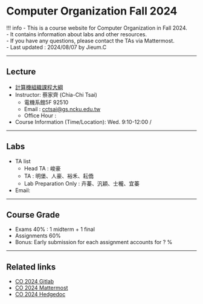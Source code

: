 # Computer Organization Fall 2024

!!! info
    - This is a course website for Computer Organization in Fall 2024.<br>
    - It contains information about labs and other resources.<br>
    - If you have any questions, please contact the TAs via Mattermost.<br>
    - Last updated : 2024/08/07 by Jieum.C<br>

---

## **Lecture**
- <a href="https://class-qry.acad.ncku.edu.tw/syllabus/online_display.php?syear=0113&sem=1&co_no=E221700&class_code=2" target="_blank">計算機組織課程大綱</a>
- Instructor: 蔡家齊 (Chia-Chi Tsai)<br>
    - 電機系館5F 92510<br>
    - Email : cctsai@gs.ncku.edu.tw<br>
    - Office Hour : <br>
- Course Information (Time/Location): Wed. 9:10-12:00 / 

---

## **Labs**
- TA list
    - Head TA : 峻豪<br>
    - TA : 明堡、人豪、裕禾、耘僑<br>
    - Lab Preparation Only : 卉蓁、汎穎、士櫳、宜蓁<br>
- Email:  

---

## **Course Grade**
- Exams 40% : 1 midterm + 1 final 
- Assignments 60% 
- Bonus: Early submission for each assignment accounts for ? %

---

## **Related links**

- [CO 2024 Gitlab](https://aislabcourse.ee.ncku.edu.tw:3006/)
- [CO 2024 Mattermost](https://aislabcourse.ee.ncku.edu.tw:3002/)
- [CO 2024 Hedgedoc](https://aislabcourse.ee.ncku.edu.tw:3004/)